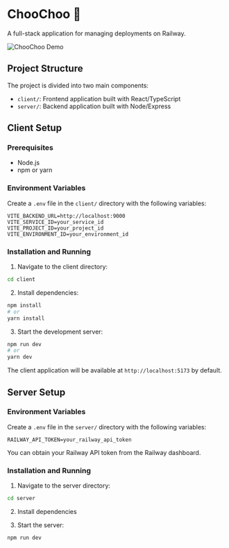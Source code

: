 # ChooChoo 🚂

A full-stack application for managing deployments on Railway.

![ChooChoo Demo](./demo.gif)

## Project Structure

The project is divided into two main components:

- `client/`: Frontend application built with React/TypeScript
- `server/`: Backend application built with Node/Express

## Client Setup

### Prerequisites

- Node.js
- npm or yarn

### Environment Variables

Create a `.env` file in the `client/` directory with the following variables:

```env
VITE_BACKEND_URL=http://localhost:9000
VITE_SERVICE_ID=your_service_id
VITE_PROJECT_ID=your_project_id
VITE_ENVIRONMENT_ID=your_environment_id
```

### Installation and Running

1. Navigate to the client directory:

```bash
cd client
```

2. Install dependencies:

```bash
npm install
# or
yarn install
```

3. Start the development server:

```bash
npm run dev
# or
yarn dev
```

The client application will be available at `http://localhost:5173` by default.

## Server Setup

### Environment Variables

Create a `.env` file in the `server/` directory with the following variables:

```env
RAILWAY_API_TOKEN=your_railway_api_token
```

You can obtain your Railway API token from the Railway dashboard.

### Installation and Running

1. Navigate to the server directory:

```bash
cd server
```

2. Install dependencies

3. Start the server:

```bash
npm run dev
```
